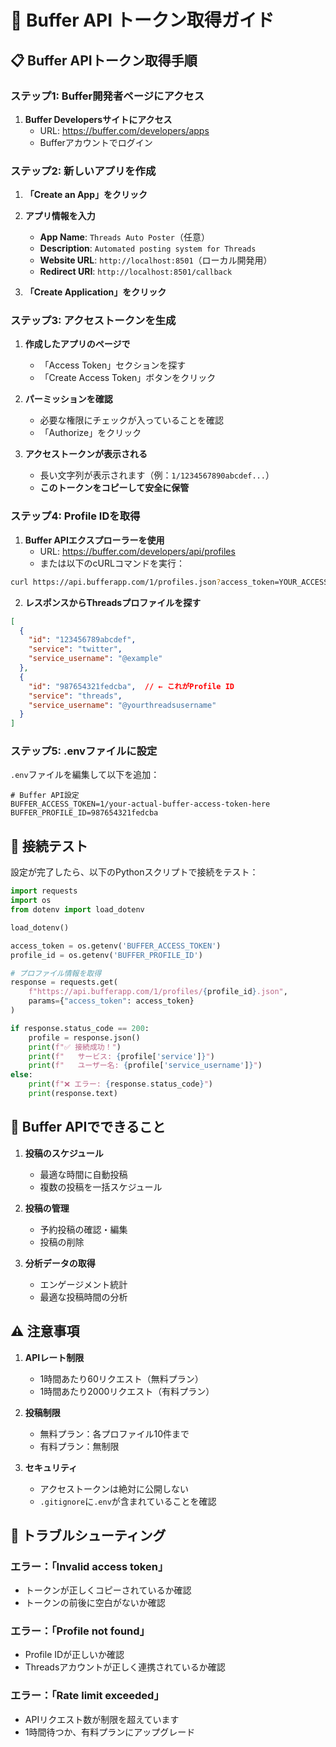 # 🚀 Buffer API トークン取得ガイド

## 📋 Buffer APIトークン取得手順

### ステップ1: Buffer開発者ページにアクセス

1. **Buffer Developersサイトにアクセス**
   - URL: https://buffer.com/developers/apps
   - Bufferアカウントでログイン

### ステップ2: 新しいアプリを作成

1. **「Create an App」をクリック**

2. **アプリ情報を入力**
   - **App Name**: `Threads Auto Poster`（任意）
   - **Description**: `Automated posting system for Threads`
   - **Website URL**: `http://localhost:8501`（ローカル開発用）
   - **Redirect URI**: `http://localhost:8501/callback`

3. **「Create Application」をクリック**

### ステップ3: アクセストークンを生成

1. **作成したアプリのページで**
   - 「Access Token」セクションを探す
   - 「Create Access Token」ボタンをクリック

2. **パーミッションを確認**
   - 必要な権限にチェックが入っていることを確認
   - 「Authorize」をクリック

3. **アクセストークンが表示される**
   - 長い文字列が表示されます（例：`1/1234567890abcdef...`）
   - **このトークンをコピーして安全に保管**

### ステップ4: Profile IDを取得

1. **Buffer APIエクスプローラーを使用**
   - URL: https://buffer.com/developers/api/profiles
   - または以下のcURLコマンドを実行：

```bash
curl https://api.bufferapp.com/1/profiles.json?access_token=YOUR_ACCESS_TOKEN
```

2. **レスポンスからThreadsプロファイルを探す**
```json
[
  {
    "id": "123456789abcdef",
    "service": "twitter",
    "service_username": "@example"
  },
  {
    "id": "987654321fedcba",  // ← これがProfile ID
    "service": "threads",
    "service_username": "@yourthreadsusername"
  }
]
```

### ステップ5: .envファイルに設定

`.env`ファイルを編集して以下を追加：

```env
# Buffer API設定
BUFFER_ACCESS_TOKEN=1/your-actual-buffer-access-token-here
BUFFER_PROFILE_ID=987654321fedcba
```

## 🧪 接続テスト

設定が完了したら、以下のPythonスクリプトで接続をテスト：

```python
import requests
import os
from dotenv import load_dotenv

load_dotenv()

access_token = os.getenv('BUFFER_ACCESS_TOKEN')
profile_id = os.getenv('BUFFER_PROFILE_ID')

# プロファイル情報を取得
response = requests.get(
    f"https://api.bufferapp.com/1/profiles/{profile_id}.json",
    params={"access_token": access_token}
)

if response.status_code == 200:
    profile = response.json()
    print(f"✅ 接続成功！")
    print(f"   サービス: {profile['service']}")
    print(f"   ユーザー名: {profile['service_username']}")
else:
    print(f"❌ エラー: {response.status_code}")
    print(response.text)
```

## 📝 Buffer APIでできること

1. **投稿のスケジュール**
   - 最適な時間に自動投稿
   - 複数の投稿を一括スケジュール

2. **投稿の管理**
   - 予約投稿の確認・編集
   - 投稿の削除

3. **分析データの取得**
   - エンゲージメント統計
   - 最適な投稿時間の分析

## ⚠️ 注意事項

1. **APIレート制限**
   - 1時間あたり60リクエスト（無料プラン）
   - 1時間あたり2000リクエスト（有料プラン）

2. **投稿制限**
   - 無料プラン：各プロファイル10件まで
   - 有料プラン：無制限

3. **セキュリティ**
   - アクセストークンは絶対に公開しない
   - `.gitignore`に`.env`が含まれていることを確認

## 🔧 トラブルシューティング

### エラー：「Invalid access token」
- トークンが正しくコピーされているか確認
- トークンの前後に空白がないか確認

### エラー：「Profile not found」
- Profile IDが正しいか確認
- Threadsアカウントが正しく連携されているか確認

### エラー：「Rate limit exceeded」
- APIリクエスト数が制限を超えています
- 1時間待つか、有料プランにアップグレード